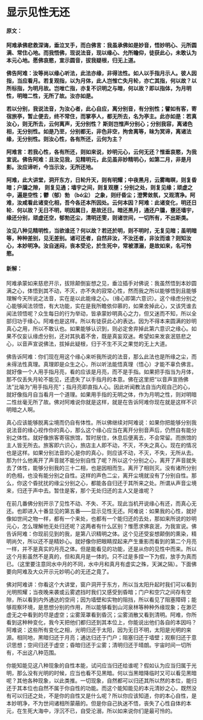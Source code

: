 # 显示见性无还

#### 原文：

**阿难承佛悲救深诲，垂泣叉手，而白佛言：我虽承佛如是妙音，悟妙明心、元所圆满、常住心地。而我悟佛，现说法音，现以缘心、允所瞻仰，徒获此心，未敢认为本元心地。愿佛哀愍，宣示圆音，拔我疑根，归无上道。**

**佛告阿难：汝等尚以缘心听法，此法亦缘，非得法性。如人以手指月示人。彼人因指，当应看月。若复观指，以为月体，此人岂惟亡失月轮，亦亡其指，何以故？以所标指，为明月故。岂唯亡指，亦复不识明之与暗，何以故？即以指体，为月明性，明暗二性，无所了故。汝亦如是。**

**若以分别，我说法音，为汝心者，此心自应，离分别音，有分别性；譬如有客，寄宿旅亭，暂止便去，终不常住，而掌亭人，都无所去，名为亭主。此亦如是：若真汝心，则无所去，云何离声，无分别性？ 斯则岂惟声分别心；分别我容，离诸色相，无分别性。如是乃至，分别都无，非色非空，拘舍离等，昧为冥谛，离诸法缘，无分别性。则汝心性，各有所还，云何为主？**

**阿难言：若我心性，各有所还，则如来说，妙明元心，云何无还？惟垂哀愍，为我宣说。佛告阿难：且汝见我，见精明元，此见虽非妙精明心，如第二月，非是月影。汝应谛听，今当示汝，无所还地。**

**阿难，此大讲堂，洞开东方，日轮升天，则有明耀；中夜黑月，云雾晦暝，则复昏暗；户牖之隙， 则复见通；墙宇之间，则复观壅；分别之处，则复见缘；顽虚之中，遍是空性；鬱（郁）勃 （bó尘） 之象，则纡昏尘；澄霁敛氛，又观清净。阿难，汝咸看此诸变化相，吾今各还本所因处。云何本因？阿难：此诸变化，明还日轮．何以故？无日不明，明因属日，是故还日。暗还黑月，通还户牖，壅还墙宇，缘还分别，顽虚还空，郁勃还尘，清明还雯，则诸世间，一切所有，不出斯类。**

**汝见八种见精明性，当欲谁还？何以故？若还於明，则不明时，无复见暗；虽明暗等，种种差别，见无差别。诸可还者，自然非汝，不汝还者，非汝而谁？则知汝心，本妙明净。汝自迷闷，丧本受沦，於生死中，常被漂溺，是故如来，名可怜愍。**

#### 新解：

阿难承蒙如来慈悲开示，拔除颠倒妄想之见，垂泣插手对佛说：我虽然悟到本妙圆满之心，体悟到其不动，不灭，亦不失的寂常心性，然而我之所以能够悟到且能够理解今天所说之法音，实在是以此能缘之心。（缘心即第六意识）。这个缘虑分别之心能够闻法领悟，有大功能，实在是我所瞻依仰慕的，如果舍掉此心，又该凭谁去闻法领悟呢？众生每日的行为举动，皆承蒙妙明真心之力，但又迷而不知，所以全部归功于缘心。阿难也是这样。所以有徒获此心的表达。因为不得本来圆满的妙明真心之用，所以不敢认也。如果能够认识到，则必定舍弃掉此第六意识之缘心。如果不仅妄认缘虑分别，还对其执着不舍，既是真妄双迷。希望如来发哀泯慈悲之心，以音声宣说佛法，拔掉此疑根，归于不生不灭之果觉的无上大道。

佛告诉阿难：你们现在用这个缘心来听我所说的法音，那么此法也是所缘之尘，而未得法性真理。真理即是众生之心，所以听法能悟真理（悟心）才能不辜负佛言。就好像一个人用手指月亮，看的应该是月亮，而不是手指。如果把手指当为月体，那不仅丢失月轮不能见，还遗失了以手指月的本意。佛在这里把“以音声宣扬佛法”比喻为“用手指月亮”；指月亮即直指人心。因此听闻教法自当内观自己的心，就好像指月自当看月一个道理。如果用手指的无明之体，作为月明之性，则对明暗二性丝毫无所了故。佛对阿难说你就是这样，就是在告诉阿难你现在就是这样不识明暗之人啊。

真心应该能够脱离尘境而仍自有体性。所以佛继续对阿难说：如果你把能够分别我说法音的缘心视作你的真心，那么这个缘心应当在离开分别音声后，仍然自有能分别之体性。就好像旅客寄宿旅馆，暂时居住，休息后便离去，不会常留。而旅馆的主人皆无所去。旅客即六识心，旅店主人即不动，不灭，不失之真心。现在的情况也是这样。如果分别法音的心是你的真心，则应该不动，不灭，不失，无所从去。那为什么他离开了声音就不能分别自性了呢？所以这个分别之心，离开了声音就失去了体性，能够分别我的三十二相，也是因相而生。离开了相则灭。没有诸所分别的色相，也没有能分别之自性。这样的声色二尘，离开尘境就没有了分别自性。那么，你这个昏扰扰的缘尘分别之心，都能各自归还于其所来之处。所谓从声音尘境来，归还于声中去。暂住是客，那个无处归还的主人又是谁呢？

在前几番佛分别开示了见性不动、不失、不灭。现此当机开说缘心有还，而真心无还。也即进入十番显见的第五番——显示见性无还。阿难说：如果我的心性，就好像如世间之物一样，都有一个来处，也都有一个能归还的去处，那如来所说的妙明元心，怎么理解他无处归还呢？这两者有什么区别？惟愿求佛哀泯，为我宣说。佛告诉阿难：你现前见到的我，是第八识精明之体。这个见还受妄想颠倒的熏染，精明尚欠，所以还不是精妙心。就好像你把眼睛捏起来产生重影而看到的第二个月亮一样，并不是真实的月亮之体。但是能看见的功能，还是从你的见性中而来。所以这个月影虽然不是真的，但和真月是一体的。只不过是多捏一下为假，放手为真而已。（这里要注意同水中月的不同，水中月和真月有虚实之殊，天渊之隔）。下面佛要向阿难及大众开示元妙明心的无还之竟了。

佛对阿难讲：你看这个大讲堂，窗户洞开于东方，所以当太阳升起时我们可以看到光明照耀；当夜晚来袭或云雾遮挡时我们又感受到昏暗；门户和空穴之间存有空隙，所以看到内外通达的空间；因为墙壁和实物的阻挡，所以看见了阻塞障碍；能够观察环境，是思想分别的作用，所以能够看到山河泉林等种种外缘现象；在渺茫虚无之中看到的尽是虚空；尘雾笼罩看到昏沉；尘雾消散又看到清明。阿难，你所看到这种种变化，我今天把他们都归还到其本位上，你能说出他们各自的本因吗？阿难说：这些所有变化之相，光明归还于太阳，因为无日不明，太阳是光明的来源。相同地，黑暗归还于月亮；通达归还于门户；阻塞归还于墙壁；观察归还于意识思想；空间归还于虚空；昏暗归还于尘雾；清明归还于晴朗。宇宙时间一切所有，不出这八种范围。

你能知能见这八种现象的自性本能，试问应当归还给谁呢？假如认为应当归属于光明，那么没有光明的时候，应当也看不见黑暗。何以当黑暗降临时又可以看见黑暗呢？其他各种现象，以此类推。一切现象，自然都可以归还其所以然的本位，能归还于其本位也自然不属于你自性的功能。而这个能知能见的本元清妙之心，既然没有可以归还之处，不是你的自性又是什么呢？所以你应该知道，你的本心自性，是本妙明净，不为世间诸相所蒙蔽的。但是你自己执迷不悟，丧失了心性自体的本元，在生死大海中，浮沉不已，自受沦溺，所以如来说你们是最可怜的。
